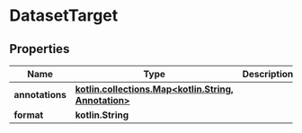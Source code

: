 
# DatasetTarget

## Properties
Name | Type | Description | Notes
------------ | ------------- | ------------- | -------------
**annotations** | [**kotlin.collections.Map&lt;kotlin.String, Annotation&gt;**](Annotation.md) |  |  [optional]
**format** | **kotlin.String** |  |  [optional]



